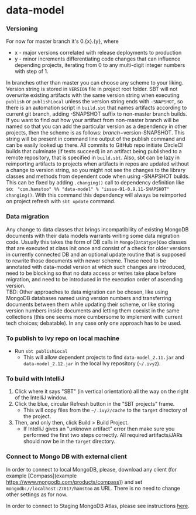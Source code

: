 # data-model
### Versioning
For now for master branch it's 0.{x}.{y}, where
* x - major versions correlated with release deployments to production
* y - minor increments differentiating code changes that can influence depending projects, iterating from 0 to any 
multi-digit integer numbers with step of 1.

In branches other than master you can choose any scheme to your liking. Version string is stored in `VERSION` file in
 project root folder. 
SBT will not overwrite existing artifacts with the same version string when executing `publish` or `publishLocal` unless
 the version string ends with `-SNAPSHOT`, so there is an automation script in `build.sbt` that names artifacts 
 according to current git branch, adding -SNAPSHOT suffix to non-master branch builds. If you want to find out how your 
 artifact from non-master branch will be named so that you can add the particular version as a dependency in other 
 projects, then the scheme is as follows: $branch-$version-SNAPSHOT. This string will be present in command line output 
 of the publish command and can be easily looked up there.
All commits to GitHub repo initiate CircleCI builds that culminate (if tests succeed) in an artifact being published to 
a remote repository, that is specified in `build.sbt`.
Also, sbt can be lazy in reimporting artifacts to projects when artifacts in repos are updated without a change to 
version string, so you might not see the changes to the library classes and methods from dependent code when using 
-SNAPSHOT builds. This can be fixed by adding `.changing()` call to dependency definition like so: ```
"com.hamstoo" %% "data-model" % "issue-91-0.9.11-SNAPSHOT" changing()```. With this command this 
dependency will always be reimported on project refresh with `sbt update` command.

### Data migration
Any change to data classes that brings incompatibility of existing MongoDB documents with their data models warrants 
writing some data migration code. Usually this takes the form of DB calls in `Mongo{Datatype}Dao` classes that are 
executed at class init once and consist of a check for older versions in currently connected DB and an optional update 
routine that is supposed to rewrite those documents with newer scheme. These need to be annotated with data-model 
version at which such changes are introduced, need to be blocking so that no data access or writes take place before 
migration, and need to be introduced in the execution order of ascending version.  
TBD: Other approaches to data migration can be chosen, like using MongoDB databases named using version numbers and 
transferring documents between them while updating their scheme, or like storing version numbers inside documents and
letting them coexist in the same collections (this one seems more cumbersome to implement with current tech choices;
debatable). In any case only one approach has to be used.

### To publish to Ivy repo on local machine
* Run `sbt publishLocal`
  * This will allow dependent projects to find `data-model_2.11.jar` and `data-model_2.12.jar` in the local Ivy 
  repository (`~/.ivy2`).

### To build with IntelliJ
1. Click where it says "SBT" (in vertical orientation) all the way on the right of the IntelliJ window.
2. Click the blue, circular Refresh button in the "SBT projects" frame.
    * This will copy files from the `~/.ivy2/cache` to the `target` directory of the project. 
3. Then, and only then, click Build > Build Project.
    * If IntelliJ gives an "unknown artifact" error then make sure you performed the first two steps correctly. All 
    required artifacts/JARs should now be in the `target` directory.

### Connect to Mongo DB with external client
In order to connect to local MongoDB, please, download any client (for example 
[Compass](example https://www.mongodb.com/products/compass)) and set `mongodb://localhost:27017/hamstoo` as URL. There 
is no need to change other settings as for now.

In order to connect to Staging MongoDB Atlas, please see instructions 
[here](https://cloud.mongodb.com/v2/59a86128d383ad301cf45981#clusters/connect?clusterId=mongo-cluster-useast1).
